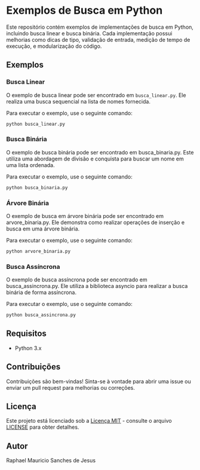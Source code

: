 # Exemplos de Busca em Python

Este repositório contém exemplos de implementações de busca em Python, incluindo busca linear e busca binária. Cada implementação possui melhorias como dicas de tipo, validação de entrada, medição de tempo de execução, e modularização do código.

## Exemplos

### Busca Linear

O exemplo de busca linear pode ser encontrado em `busca_linear.py`. Ele realiza uma busca sequencial na lista de nomes fornecida.

Para executar o exemplo, use o seguinte comando:

```bash
python busca_linear.py
```

### Busca Binária

O exemplo de busca binária pode ser encontrado em busca_binaria.py. Este utiliza uma abordagem de divisão e conquista para buscar um nome em uma lista ordenada.

Para executar o exemplo, use o seguinte comando:
```bash
python busca_binaria.py
```

### Árvore Binária

O exemplo de busca em árvore binária pode ser encontrado em arvore_binaria.py. Ele demonstra como realizar operações de inserção e busca em uma árvore binária.

Para executar o exemplo, use o seguinte comando:
```bash
python arvore_binaria.py
```

### Busca Assíncrona

O exemplo de busca assíncrona pode ser encontrado em busca_assincrona.py. Ele utiliza a biblioteca asyncio para realizar a busca binária de forma assíncrona.

Para executar o exemplo, use o seguinte comando:
```bash
python busca_assincrona.py
```
## Requisitos

- Python 3.x

## Contribuições

Contribuições são bem-vindas! Sinta-se à vontade para abrir uma issue ou enviar um pull request para melhorias ou correções.

## Licença

Este projeto está licenciado sob a [Licença MIT](LICENSE) - consulte o arquivo [LICENSE](LICENSE) para obter detalhes.

## Autor

Raphael Mauricio Sanches de Jesus